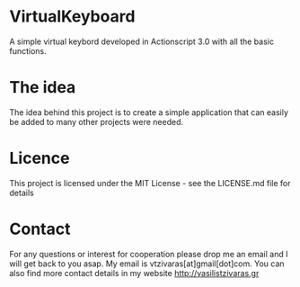 # VirtualKeyboard
A simple virtual keybord developed in Actionscript 3.0 with all the basic functions.  

# The idea
The idea behind this project is to create a simple application that can easily be added to many other projects were needed.

# Licence
This project is licensed under the MIT License - see the LICENSE.md file for details

# Contact
For any questions or interest for cooperation please drop me an email and I will get back to you asap. My email is vtzivaras[at]gmail[dot]com. You can also find more contact details in my website http://vasilistzivaras.gr
